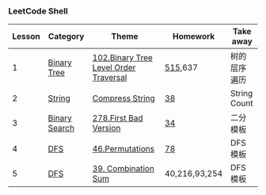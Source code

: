 ### LeetCode Shell


| Lesson | Category | Theme | Homework | Take away |
|--------| -------- | ----- | -------- | --------- |
|1|[Binary Tree](https://github.com/LegoGao/LC4651/tree/master/Binary%20Tree)|[102.Binary Tree Level Order Traversal](https://github.com/LegoGao/LC4651/blob/master/Binary%20Tree/L1_102_Binary%20Tree%20Level%20Order%20Traversal.java)|[515](https://github.com/LegoGao/LC4651/blob/master/Binary%20Tree/L1_HW_515_Find%20Largest%20Value%20in%20Each%20Tree%20Row.java),637|树的层序遍历|
|2|[String](https://github.com/LegoGao/LC4651/tree/master/String)|[Compress String](https://github.com/LegoGao/LC4651/blob/master/String/L2_compressString.java)|[38](https://github.com/LegoGao/LC4651/blob/master/String/L2_HW_38_Count%20and%20Say.java)|String Count|
|3|[Binary Search](https://github.com/LegoGao/LC4651/tree/master/Binary%20Search)|[278.First Bad Version](https://github.com/LegoGao/LC4651/blob/master/Binary%20Search/L3_278_First%20Bad%20Version.java)|[34](https://github.com/LegoGao/LC4651/blob/master/Binary%20Search/L3_HW_34.Search%20for%20a%20Range.java)|二分模板|
|4|[DFS](https://github.com/LegoGao/LC4651/tree/master/DFS)|[46.Permutations](https://github.com/LegoGao/LC4651/blob/master/DFS/L3_46_Permutations.java)|[78](https://github.com/LegoGao/LC4651/blob/master/DFS/L4_HW_78_Subsets.java)|DFS模板|
|5|[DFS](https://github.com/LegoGao/LC4651/tree/master/DFS)|[39. Combination Sum](https://github.com/LegoGao/LC4651/blob/master/DFS/L5_39_Combination%20Sum.java)|40,216,93,254|DFS模板|
